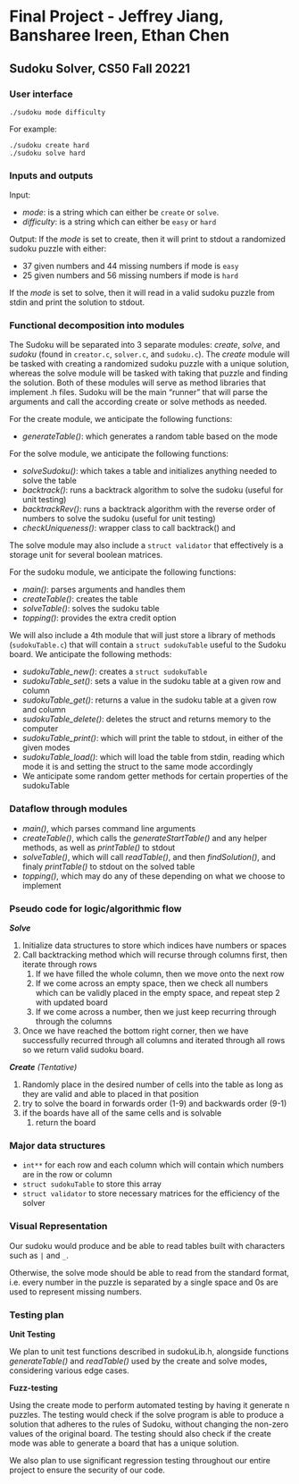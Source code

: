 # Final Project - Jeffrey Jiang, Bansharee Ireen, Ethan Chen
## Sudoku Solver, CS50 Fall 20221

### User interface

```text
./sudoku mode difficulty
```

For example: 

```text
./sudoku create hard
./sudoku solve hard
```

### Inputs and outputs

Input: 
- _mode_: is a string which can either be `create` or `solve`. 
- _difficulty_: is a string which can either be `easy` or `hard`

Output: 
If the _mode_ is set to create, then it will print to stdout a randomized sudoku puzzle with either: 
- 37 given numbers and 44 missing numbers if mode is `easy`
- 25 given numbers and 56 missing numbers if mode is `hard`

If the _mode_ is set to solve, then it will read in a valid sudoku puzzle from stdin and print the solution to stdout. 

### Functional decomposition into modules

The Sudoku will be separated into 3 separate modules: _create_, _solve_, and _sudoku_ (found in `creator.c`, `solver.c`, and `sudoku.c`). The _create_ module will be tasked with creating a randomized sudoku puzzle with a unique solution, whereas the solve module will be tasked with taking that puzzle and finding the solution. Both of these modules will serve as method libraries that implement .h files. Sudoku will be the main “runner” that will parse the arguments and call the according create or solve methods as needed.

For the create module, we anticipate the following functions:
* _generateTable()_: which generates a random table based on the mode

For the solve module, we anticipate the following functions:
* _solveSudoku()_: which takes a table and initializes anything needed to solve the table
* _backtrack()_: runs a backtrack algorithm to solve the sudoku (useful for unit testing)
* _backtrackRev()_: runs a backtrack algorithm with the reverse order of numbers to solve the sudoku (useful for unit testing)
* _checkUniqueness()_: wrapper class to call backtrack() and 

The solve module may also include a `struct validator` that effectively is a storage unit for several boolean matrices.

For the sudoku module, we anticipate the following functions:
* _main()_: parses arguments and handles them
* _createTable()_: creates the table
* _solveTable()_: solves the sudoku table
* _topping()_: provides the extra credit option

We will also include a 4th module that will just store a library of methods (`sudokuTable.c`) that will contain a `struct sudokuTable` useful to the Sudoku board. We anticipate the following methods:

* *sudokuTable_new()*: creates a `struct sudokuTable`
* *sudokuTable_set()*: sets a value in the sudoku table at a given row and column
* *sudokuTable_get()*: returns a value in the sudoku table at a given row and column
* *sudokuTable_delete()*: deletes the struct and returns memory to the computer
* *sudokuTable_print()*: which will print the table to stdout, in either of the given modes
* *sudokuTable_load()*: which will load the table from stdin, reading which mode it is and setting the struct to the same mode accordingly
* We anticipate some random getter methods for certain properties of the sudokuTable


### Dataflow through modules

* _main()_, which parses command line arguments
* _createTable()_, which calls the _generateStartTable()_ and any helper methods, as well as _printTable()_ to stdout
* _solveTable()_, which will call _readTable()_, and then _findSolution()_, and finaly _printTable()_ to stdout on the solved table
* _topping()_, which may do any of these depending on what we choose to implement


### Pseudo code for logic/algorithmic flow

*__Solve__*
1. Initialize data structures to store which indices have numbers or spaces
2. Call backtracking method which will recurse through columns first, then iterate through rows
    1. If we have filled the whole column, then we move onto the next row
    2. If we come across an empty space, then we check all numbers which can be validly placed in the empty space, and repeat step 2 with updated board
    3. If we come across a number, then we just keep recurring through through the columns
3. Once we have reached the bottom right corner, then we have successfully recurred through all columns and iterated through all rows so we return valid sudoku board. 

*__Create__ (Tentative)*
1. Randomly place in the desired number of cells into the table as long as they are valid and able to placed in that position
2. try to solve the board in forwards order (1-9) and backwards order (9-1)
3. if the boards have all of the same cells and is solvable
    1. return the board


### Major data structures

* `int**` for each row and each column which will contain which numbers are in the row or column
* `struct sudokuTable` to store this array
* `struct validator` to store necessary matrices for the efficiency of the solver


### Visual Representation

Our sudoku would produce and be able to read tables built with characters such as `|` and `_`.

Otherwise, the solve mode should be able to read from the standard format, i.e. every number in the puzzle is separated by a single space and 0s are used to represent missing numbers.

### Testing plan

__Unit Testing__

We plan to unit test functions described in sudokuLib.h, alongside functions _generateTable()_ and _readTable()_ used by the create and solve modes, considering various edge cases.


__Fuzz-testing__

Using the create mode to perform automated testing by having it generate n puzzles. The testing would check if the solve program is able to produce a solution that adheres to the rules of Sudoku, without changing the non-zero values of the original board. The testing should also check if the create mode was able to generate a board that has a unique solution.

We also plan to use significant regression testing throughout our entire project to ensure the security of our code.